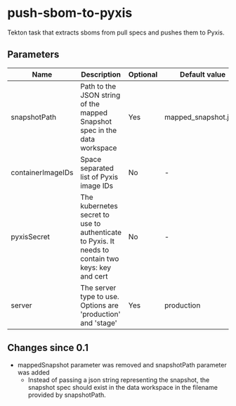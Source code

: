 # push-sbom-to-pyxis

Tekton task that extracts sboms from pull specs and pushes them to Pyxis.

## Parameters

| Name | Description | Optional | Default value |
|------|-------------|----------|---------------|
| snapshotPath | Path to the JSON string of the mapped Snapshot spec in the data workspace | Yes | mapped_snapshot.json |
| containerImageIDs | Space separated list of Pyxis image IDs | No | - |
| pyxisSecret | The kubernetes secret to use to authenticate to Pyxis. It needs to contain two keys: key and cert | No | - |
| server | The server type to use. Options are 'production' and 'stage' | Yes | production |

## Changes since 0.1
* mappedSnapshot parameter was removed and snapshotPath parameter was added
  * Instead of passing a json string representing the snapshot, the snapshot spec should exist in the data workspace
    in the filename provided by snapshotPath.
